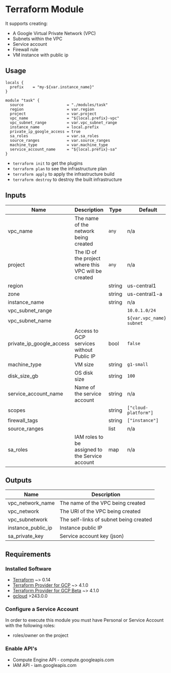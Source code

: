 # Terraform Module

It supports creating:

- A Google Virtual Private Network (VPC)
- Subnets within the VPC
- Service account
- Firewall rule
- VM instance with public ip

## Usage

```hcl
locals {
  prefix    = "my-${var.instance_name}"
}

module "task" {
  source                   = "./modules/task"
  region                   = var.region
  project                  = var.project
  vpc_name                 = "${local.prefix}-vpc"
  vpc_subnet_range         = var.vpc_subnet_range
  instance_name            = local.prefix
  private_ip_google_access = true
  sa_roles                 = var.sa_roles
  source_ranges            = var.source_ranges
  machine_type             = var.machine_type
  service_account_name     = "${local.prefix}-sa"
}
```
- `terraform init` to get the plugins
- `terraform plan` to see the infrastructure plan
- `terraform apply` to apply the infrastructure build
- `terraform destroy` to destroy the built infrastructure

## Inputs

| Name | Description | Type | Default | Required |
|------|-------------|------|---------|:--------:|
| vpc_name | The name of the network being created | `any` | n/a | yes |
| project | The ID of the project where this VPC will be created | `any` | n/a | yes |
| region |  | string | us-central1 | yes |
| zone |  | string | us-central1-a | yes |
| instance_name |  | string | n/a | yes |
| vpc_subnet_range |  |  | `10.0.1.0/24` | yes |
| vpc_subnet_name |  |  | `${var.vpc_name}-subnet` | no |
| private_ip_google_access | Access to GCP services without Public IP | bool | `false` | no |
| machine_type | VM size | string | `g1-small` | no |
| disk_size_gb | OS disk size | string | `100` | no |
| service_account_name | Name of the service account | string | n/a | yes |
| scopes |  | string | `["cloud-platform"]` | no |
| firewall_tags |  | string | `["instance"]` | no |
| source_ranges |  | list | n/a | yes |
| sa_roles | IAM roles to be assigned to the Service account | map | n/a | yes |

## Outputs

| Name | Description |
|------|-------------|
| vpc_network_name | The name of the VPC being created |
| vpc_network | The URI of the VPC being created |
| vpc_subnetwork | The self-links of subnet being created |
| instance_public_ip | Instance public IP |
| sa_private_key | Service account key (json) |


## Requirements
### Installed Software
- [Terraform](https://www.terraform.io/downloads.html) ~> 0.14
- [Terraform Provider for GCP](https://github.com/terraform-providers/terraform-provider-google) ~> 4.1.0
- [Terraform Provider for GCP Beta](https://github.com/terraform-providers/terraform-provider-google-beta) ~>
  4.1.0
- [gcloud](https://cloud.google.com/sdk/gcloud/) >243.0.0

### Configure a Service Account
In order to execute this module you must have Personal or Service Account with the following roles:

- roles/owner on the project

### Enable API's

- Compute Engine API - compute.googleapis.com
- IAM API - iam.googleapis.com

